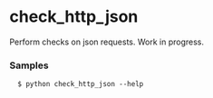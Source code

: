check\_http\_json
====

Perform checks on json requests. Work in progress.

### Samples

```
  $ python check_http_json --help
```
